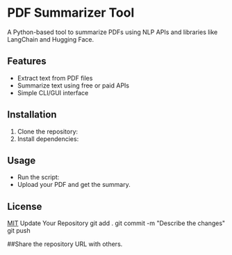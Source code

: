# PDF Summarizer Tool

A Python-based tool to summarize PDFs using NLP APIs and libraries like LangChain and Hugging Face.

## Features
- Extract text from PDF files
- Summarize text using free or paid APIs
- Simple CLI/GUI interface

## Installation
1. Clone the repository:
2. Install dependencies:

## Usage
- Run the script:
- Upload your PDF and get the summary.

## License
[MIT](LICENSE)
Update Your Repository
git add .
git commit -m "Describe the changes"
git push

##Share the repository URL with others.
